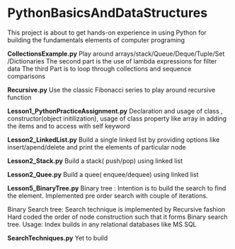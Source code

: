 # PythonBasicsAndDataStructures
This project is about to get hands-on experience in using Python for building the fundamentals elements of computer programing

**CollectionsExample.py**
Play around arrays/stack/Queue/Deque/Tuple/Set /Dictionaries
The second part is the use of lambda expressions for filter data
The third Part is to loop through collections and sequence comparisons

**Recursive.py**
Use the classic Fibonacci series to play around recursive function

**Lesson1_PythonPracticeAssignment.py**
Declaration and usage of class , constructor(object initilization), usage of class property like array in adding the items and to access with self keyword

**Lesson2_LinkedList.py**
Build a single linked list by providing options like insert/apend/delete and print the elements of particular node

**Lesson2_Stack.py**
Build a stack( push/pop) using linked list 

**Lesson2_Quee.py**
Build a quee( enquee/dequee) using linked list 

**Lesson5_BinaryTree.py**
Binary tree : Intention is to build the search to find the element. Implemented pre order search with couple of iterations.

Binary Search tree: 
Search technique is implemented by Recursive fashion
Hard coded the order of node construction such that it forms Binary search tree.
Usage: Index builds in any relational databases like MS SQL

**SearchTechniques.py**
Yet to build
